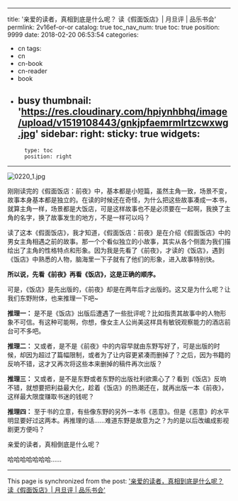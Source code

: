 
---
title: '亲爱的读者，真相到底是什么呢？ 读《假面饭店》| 月旦评 | 品乐书会'
permlink: 2v16ef-or-or
catalog: true
toc_nav_num: true
toc: true
position: 9999
date: 2018-02-20 06:53:54
categories:
- cn
tags:
- cn
- cn-book
- cn-reader
- book
- busy
thumbnail: 'https://res.cloudinary.com/hpiynhbhq/image/upload/v1519108443/gnkjpfaemrmlrtzcwxwg.jpg'
sidebar:
    right:
        sticky: true
widgets:
    -
        type: toc
        position: right
---


![0220_1.jpg](https://res.cloudinary.com/hpiynhbhq/image/upload/v1519108443/gnkjpfaemrmlrtzcwxwg.jpg)

刚刚读完的《假面饭店：前夜》中，基本都是小短篇，虽然主角一致，场景不变，故事本身基本都是独立的。在读的时候还在奇怪，为什么把这些故事凑成一本书，就算主角一样，场景都是大饭店，可是这样故事也不是必须要在一起啊，我换了主角的名字，换了故事发生的地方，不是一样可以吗？

读了这本《假面饭店》，我才知道，《假面饭店：前夜》是在介绍《假面饭店》中的男女主角相遇之前的故事。那一个个看似独立的小故事，其实从各个侧面为我们描绘出了主角的性格特点和形象。因为我是先看了《前夜》，才读的《饭店》，遇到《饭店》中熟悉的人物，脑海里一下子就有了他们的形象，进入故事特别快。

**所以说，先看《前夜》再看《饭店》，这是正确的顺序。**

可是，《饭店》是先出版的，《前夜》却是在两年后才出版的。这又是为什么呢？让我们东野附体，也来推理一下吧~

**推理一：**
是不是《饭店》出版后遭遇了一些批评呢？比如指责其故事中的人物形象不可信。有这种可能啊，你想，像女主人公尚美这样具有敏锐观察能力的酒店前台可不多吧。

**推理二：**
又或者，是不是《前夜》中的内容早就由东野写好了，可是出版的时候，却因为超过了篇幅限制，或者为了让内容更紧凑而删掉了？之后，因为书籍的反响不错，这才又再次将这些本来删掉的稿件再次出版？

**推理三：**
又或者，是不是东野或者东野的出版社利欲熏心了？看到《饭店》反响不错，就想要把利益最大化，趁着《饭店》的热潮还在，就再出版一本《前夜》，这样最大限度赚取书迷的钱呢？

**推理四：**
至于书的立意，有些像东野的另外一本书《恶意》。但是《恶意》的水平明显要好过这两本。再推理的话……难道东野是故意为之？为的是以后改编成影视剧更方便吗？

亲爱的读者，真相倒底是什么呢？

哈哈哈哈哈哈哈……







- - -

This page is synchronized from the post: ['亲爱的读者，真相到底是什么呢？ 读《假面饭店》| 月旦评 | 品乐书会'](https://steemit.com/@weisheng167388/2v16ef-or-or)
